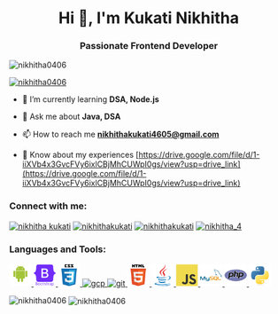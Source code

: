 <h1 align="center">Hi 👋, I'm Kukati Nikhitha</h1>
<h3 align="center">Passionate Frontend Developer</h3>

<p align="left"> <img src="https://komarev.com/ghpvc/?username=nikhitha0406&label=Profile%20views&color=0e75b6&style=flat" alt="nikhitha0406" /> </p>

<p align="left"> <a href="https://github.com/ryo-ma/github-profile-trophy"><img src="https://github-profile-trophy.vercel.app/?username=nikhitha0406" alt="nikhitha0406" /></a> </p>

- 🌱 I’m currently learning **DSA, Node.js**

- 💬 Ask me about **Java, DSA**

- 📫 How to reach me **nikhithakukati4605@gmail.com**

- 📄 Know about my experiences [https://drive.google.com/file/d/1-iiXVb4x3GvcFVy6ixlCBjMhCUWpI0gs/view?usp=drive_link](https://drive.google.com/file/d/1-iiXVb4x3GvcFVy6ixlCBjMhCUWpI0gs/view?usp=drive_link)

<h3 align="left">Connect with me:</h3>
<p align="left">
<a href="https://linkedin.com/in/nikhitha kukati" target="blank"><img align="center" src="https://raw.githubusercontent.com/rahuldkjain/github-profile-readme-generator/master/src/images/icons/Social/linked-in-alt.svg" alt="nikhitha kukati" height="30" width="40" /></a>
<a href="https://www.codechef.com/users/nikhithakukati" target="blank"><img align="center" src="https://cdn.jsdelivr.net/npm/simple-icons@3.1.0/icons/codechef.svg" alt="nikhithakukati" height="30" width="40" /></a>
<a href="https://www.hackerrank.com/nikhithakukati" target="blank"><img align="center" src="https://raw.githubusercontent.com/rahuldkjain/github-profile-readme-generator/master/src/images/icons/Social/hackerrank.svg" alt="nikhithakukati" height="30" width="40" /></a>
<a href="https://www.leetcode.com/nikhitha_4" target="blank"><img align="center" src="https://raw.githubusercontent.com/rahuldkjain/github-profile-readme-generator/master/src/images/icons/Social/leet-code.svg" alt="nikhitha_4" height="30" width="40" /></a>
</p>

<h3 align="left">Languages and Tools:</h3>
<p align="left"> <a href="https://developer.android.com" target="_blank" rel="noreferrer"> <img src="https://raw.githubusercontent.com/devicons/devicon/master/icons/android/android-original-wordmark.svg" alt="android" width="40" height="40"/> </a> <a href="https://getbootstrap.com" target="_blank" rel="noreferrer"> <img src="https://raw.githubusercontent.com/devicons/devicon/master/icons/bootstrap/bootstrap-plain-wordmark.svg" alt="bootstrap" width="40" height="40"/> </a> <a href="https://www.w3schools.com/css/" target="_blank" rel="noreferrer"> <img src="https://raw.githubusercontent.com/devicons/devicon/master/icons/css3/css3-original-wordmark.svg" alt="css3" width="40" height="40"/> </a> <a href="https://cloud.google.com" target="_blank" rel="noreferrer"> <img src="https://www.vectorlogo.zone/logos/google_cloud/google_cloud-icon.svg" alt="gcp" width="40" height="40"/> </a> <a href="https://git-scm.com/" target="_blank" rel="noreferrer"> <img src="https://www.vectorlogo.zone/logos/git-scm/git-scm-icon.svg" alt="git" width="40" height="40"/> </a> <a href="https://www.w3.org/html/" target="_blank" rel="noreferrer"> <img src="https://raw.githubusercontent.com/devicons/devicon/master/icons/html5/html5-original-wordmark.svg" alt="html5" width="40" height="40"/> </a> <a href="https://www.java.com" target="_blank" rel="noreferrer"> <img src="https://raw.githubusercontent.com/devicons/devicon/master/icons/java/java-original.svg" alt="java" width="40" height="40"/> </a> <a href="https://developer.mozilla.org/en-US/docs/Web/JavaScript" target="_blank" rel="noreferrer"> <img src="https://raw.githubusercontent.com/devicons/devicon/master/icons/javascript/javascript-original.svg" alt="javascript" width="40" height="40"/> </a> <a href="https://www.mysql.com/" target="_blank" rel="noreferrer"> <img src="https://raw.githubusercontent.com/devicons/devicon/master/icons/mysql/mysql-original-wordmark.svg" alt="mysql" width="40" height="40"/> </a> <a href="https://www.php.net" target="_blank" rel="noreferrer"> <img src="https://raw.githubusercontent.com/devicons/devicon/master/icons/php/php-original.svg" alt="php" width="40" height="40"/> </a> <a href="https://www.python.org" target="_blank" rel="noreferrer"> <img src="https://raw.githubusercontent.com/devicons/devicon/master/icons/python/python-original.svg" alt="python" width="40" height="40"/> </a> </p>

<p><img align="left" src="https://github-readme-stats.vercel.app/api/top-langs?username=nikhitha0406&show_icons=true&locale=en&layout=compact" alt="nikhitha0406" /></p>

<p>&nbsp;<img align="center" src="https://github-readme-stats.vercel.app/api?username=nikhitha0406&show_icons=true&locale=en" alt="nikhitha0406" /></p>
